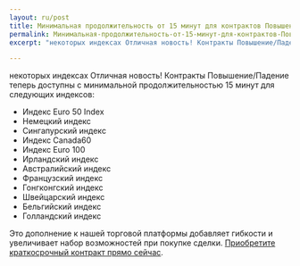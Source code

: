 ```yaml
---
layout: ru/post
title: Минимальная продолжительность от 15 минут для контрактов Повышение/Падение на  
permalink: Минимальная-продолжительность-от-15-минут-для-контрактов-Повышение-Падение-на 
excerpt: "некоторых индексах Отличная новость! Контракты Повышение/Падение теперь доступны с минимальной продолжительностью 15 минут для следующих индексов:"

---
```


некоторых индексах Отличная новость! Контракты Повышение/Падение теперь доступны с минимальной продолжительностью 15 минут для следующих индексов:

* Индекс Euro 50 Index
* Немецкий индекс
* Сингапурский индекс
* Индекс Canada60
* Индекс Euro 100
* Ирландский индекс
* Австралийский индекс
* Французский индекс
* Гонгконгский индекс
* Швейцарский индекс
* Бельгийский индекс
* Голландский индекс

Это дополнение к нашей торговой платформы добавляет гибкости и увеличивает набор возможностей при покупке сделки. [Приобретите краткосрочный контракт прямо сейчас](https://www.binary.com/c/trade.cgi?market=indices&time=15m&form_name=risefall&expiry_&amount_&H=S0P&currency=USD&underlying_symbol=SX5E&amount=100&date_&&l=RU&utm_medium=social&utm_source=blog&utm_content=whatsnew).




